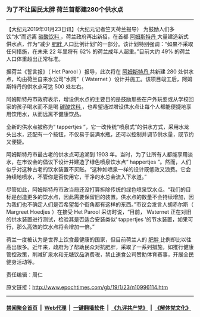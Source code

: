 ### 为了不让国民太胖 荷兰首都建280个供水点
------------------------

<p>
 【大纪元2019年01月23日讯】（大纪元记者竺天荷兰报导）
 <span style="font-weight: 400;">
  为鼓励人们多饮“水”而远离
  <a href="http://www.epochtimes.com/gb/tag/%E7%A2%B3%E9%85%B8%E9%A5%AE%E6%96%99.html">
   碳酸饮料
  </a>
  ，荷兰政府再出新招，在首都
  <a href="http://www.epochtimes.com/gb/tag/%E9%98%BF%E5%A7%86%E6%96%AF%E7%89%B9%E4%B8%B9.html">
   阿姆斯特丹
  </a>
  大量建造新式供水点，作为“减少
  <a href="http://www.epochtimes.com/gb/tag/%E8%82%A5%E8%83%96.html">
   肥胖
  </a>
  人口比例计划”的一部分。该计划特别强调：“如果不采取任何措施，在未来
 </span>
 <span style="font-weight: 400;">
  22
 </span>
 <span style="font-weight: 400;">
  年里将有
 </span>
 <span style="font-weight: 400;">
  62%
 </span>
 <span style="font-weight: 400;">
  的荷兰成年人超重。”目前大约
 </span>
 <span style="font-weight: 400;">
  49%
 </span>
 <span style="font-weight: 400;">
  的荷兰人口体重超出正常标准。
 </span>
</p>
<p>
 <span style="font-weight: 400;">
  据荷兰《誓言报》（
 </span>
 <span style="font-weight: 400;">
  Het Parool
 </span>
 <span style="font-weight: 400;">
  ）报导，此次将在
  <a href="http://www.epochtimes.com/gb/tag/%E9%98%BF%E5%A7%86%E6%96%AF%E7%89%B9%E4%B8%B9.html">
   阿姆斯特丹
  </a>
  共新建
 </span>
 <span style="font-weight: 400;">
  280
 </span>
 <span style="font-weight: 400;">
  处供水点，均由荷兰自来水公司“水网”（
 </span>
 <span style="font-weight: 400;">
  Waternet
 </span>
 <span style="font-weight: 400;">
  ）设计并施工。该项目竣工后，阿姆斯特丹的供水点可达
 </span>
 <span style="font-weight: 400;">
  500
 </span>
 <span style="font-weight: 400;">
  处左右。
 </span>
</p>
<p>
 <span style="font-weight: 400;">
  阿姆斯特丹市政府表示，增设供水点的主要目的是鼓励那些在户外玩耍或从学校回家的孩子喝水而不是喝
  <a href="http://www.epochtimes.com/gb/tag/%E7%A2%B3%E9%85%B8%E9%A5%AE%E6%96%99.html">
   碳酸饮料
  </a>
  ，也希望通过增设供水点让每个人都能便捷地享用饮用水，从而远离不健康饮品。
 </span>
</p>
<p>
 <span style="font-weight: 400;">
  全新的供水点被称为“
 </span>
 <span style="font-weight: 400;">
  tappertjes
 </span>
 <span style="font-weight: 400;">
  ”，它一改传统“喷泉式”的供水方式，采用水龙头出水，还配有一个按钮，不仅易于装满水瓶，还可以控制并调节供水量，既节约又便捷。
 </span>
</p>
<p>
 <span style="font-weight: 400;">
  阿姆斯特丹市最古老的供水点可追溯到
 </span>
 <span style="font-weight: 400;">
  1903
 </span>
 <span style="font-weight: 400;">
  年。当时，为了让所有人都能享用淡水，在市议会的倡议下设计并建造了绿色喷泉饮水点“
 </span>
 <span style="font-weight: 400;">
  happertjes
 </span>
 <span style="font-weight: 400;">
  ”。然而，人们似乎对这种古老的饮水装置不买账。“这种如喷泉一样的设计既低效又浪费。它会持续地喷水，不管你是否使用它，干净的水总会流入下水道。”
 </span>
</p>
<p>
 <span style="font-weight: 400;">
  尽管如此，阿姆斯特丹市政当局还没打算拆除传统的绿色喷泉饮水点。“我们的目标是创造更多的饮水点，因此需要保留旧的装置。供水点的数量不会持续增加，因为我们也不确定人们是否希望每个街角都有这样的东西。”市议会发言人胡赤尔斯（
 </span>
 <span style="font-weight: 400;">
  Margreet Hoedjes
 </span>
 <span style="font-weight: 400;">
  ）在接受
 </span>
 <span style="font-weight: 400;">
  Het Parool
 </span>
 <span style="font-weight: 400;">
  采访时说，“目前，
 </span>
 <span style="font-weight: 400;">
  Waternet
 </span>
 <span style="font-weight: 400;">
  正在对旧的供水装置进行测试，检验其是否适合安装类似‘
 </span>
 <span style="font-weight: 400;">
  tappertjes
 </span>
 <span style="font-weight: 400;">
  ’的节水装置，如果可行，那么高效的饮水点将会增加一倍。”
 </span>
</p>
<p>
 <span style="font-weight: 400;">
  荷兰一度被认为是世界上饮食最健康的国家，但目前荷兰人的
  <a href="http://www.epochtimes.com/gb/tag/%E8%82%A5%E8%83%96.html">
   肥胖
  </a>
  比例却比以往高出很多。近年来，政府为了帮助民众对抗肥胖，采取了一系列措施，如推行健康管控政策，削减矿泉水和无糖饮品消费税，禁止速食公司赞助体育赛事，开展全民健身活动等。
 </span>
</p>
<p>
 责任编辑：周仁
</p>

原文链接：http://www.epochtimes.com/gb/19/1/23/n10996114.htm


------------------------
#### [禁闻聚合首页](https://github.com/gfw-breaker/banned-news/blob/master/README.md) &nbsp;|&nbsp; [Web代理](https://github.com/gfw-breaker/open-proxy/blob/master/README.md) &nbsp;|&nbsp; [一键翻墙软件](https://github.com/gfw-breaker/nogfw/blob/master/README.md) &nbsp;|&nbsp; [《九评共产党》](https://github.com/gfw-breaker/9ping.md/blob/master/README.md#九评之一评共产党是什么) &nbsp;|&nbsp; [《解体党文化》](https://github.com/gfw-breaker/jtdwh.md/blob/master/README.md#绪论)